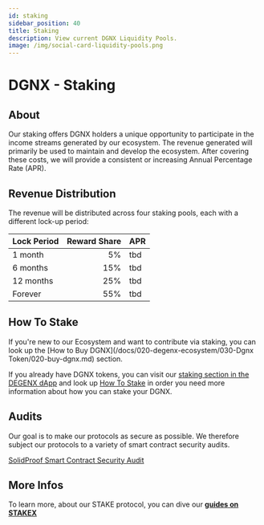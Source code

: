 ```yaml
---
id: staking
sidebar_position: 40
title: Staking
description: View current DGNX Liquidity Pools.
image: /img/social-card-liquidity-pools.png
---
```


# DGNX - Staking

## About

Our staking offers DGNX holders a unique opportunity to participate in the income streams generated by our ecosystem. The revenue generated will primarily be used to maintain and develop the ecosystem. After covering these costs, we will provide a consistent or increasing Annual Percentage Rate (APR).

## Revenue Distribution

The revenue will be distributed across four staking pools, each with a different lock-up period:  

| Lock Period | Reward Share | APR |
| ----------- | -----------: | --- |
| 1 month     | 5%           | tbd |
| 6 months    | 15%          | tbd |
| 12 months   | 25%          | tbd |
| Forever     | 55%          | tbd |

## How To Stake

If you're new to our Ecosystem and want to contribute via staking, you can look up the [How to Buy DGNX](/docs/020-degenx-ecosystem/030-Dgnx Token/020-buy-dgnx.md) section.

If you already have DGNX tokens, you can visit our [staking section in the DEGENX dApp](https://dgnx.finance/dapp/staking) and look up [How To Stake](/docs/020-degenx-ecosystem/040-Products/040-stakex/030-how-to-stake.mdx) in order you need more information about how you can stake your DGNX.

## Audits 

Our goal is to make our protocols as secure as possible. We therefore subject our protocols to a variety of smart contract security audits. 

[SolidProof Smart Contract Security Audit](https://github.com/solidproof/projects/blob/d1a57884ece9a092cb3a2a8c219a3bd77a5493a6/DGNX/SmartContract_Audit_Solidproof_StakeX_from_DEGENX.pdf)

## More Infos

To learn more, about our STAKE protocol, you can dive our **[guides on STAKEX](/docs/020-degenx-ecosystem/040-Products/040-stakex/010-introduction.md)**